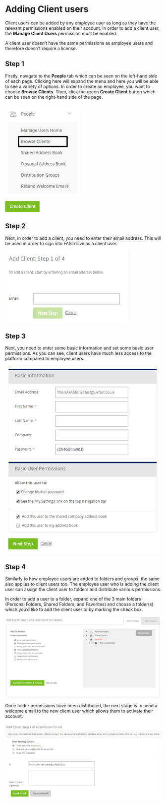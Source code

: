 # Adding Client users

Client users can be added by any employee user as long as they have the relevant permissions enabled on their account. In order to add a client user, the __Manage Client Users__ permission must be enabled.

A client user doesn’t have the same permissions as employee users and therefore doesn't require a license.

## Step 1

Firstly, navigate to the __People__ tab which can be seen on the left-hand side of each page. Clicking here will expand the menu and here you will be able to see a variety of options. In order to create an employee, you want to choose __Browse Clients__. Then, click the green __Create Client__ button which can be seen on the right-hand side of the page.

![Image69](files/Image69.png)

![Image70](files/Image70.png)

## Step 2

Next, in order to add a client, you need to enter their email address. This will be used in order to sign into FASTdrive as a client user.

![Image71](files/Image71.png)

## Step 3

Next, you need to enter some basic information and set some basic user permissions. As you can see, client users have much less access to the platform compared to employee users.

![Image72](files/Image72.png)

## Step 4

Similarly to how employee users are added to folders and groups, the same also applies to client users too. The employee user who is adding the client user can assign the client user to folders and distribute various permissions.

In order to add a user to a folder, expand one of the 3 main folders (Personal Folders, Shared Folders, and Favorites) and choose a folder(s) which you’d like to add the client user to by marking the check box.

![Image73](files/Image73.png)

Once folder permissions have been distributed, the next stage is to send a welcome email to the new client user which allows them to activate their account.

![Image74](files/Image74.png)
